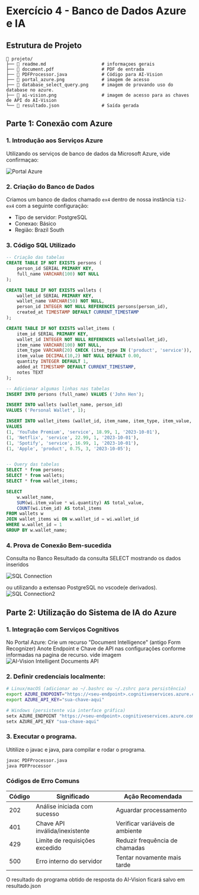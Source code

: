 # Exercício 4 - Banco de Dados Azure e IA
## Estrutura de Projeto
```
📂 projeto/
├── 📄 readme.md                     # informaçoes gerais
├── 📄 document.pdf                  # PDF de entrada
├── 📄 PDFProcessor.java             # Código para AI-Vision
├── 📄 portal_azure.png              # imagem de acesso
├── 📄 database_select_query.png     # imagem de provando uso do database no azure.
├── 📄 ai-vision.png                 # imagem de acesso para as chaves de API do AI-Vision
└── 📄 resultado.json                # Saída gerada
```

## Parte 1: Conexão com Azure

### 1. Introdução aos Serviços Azure
Utilizando os serviços de banco de dados da Microsoft Azure, vide confirmaçao:

![Portal Azure](portal_azure.png)  

### 2. Criação do Banco de Dados
Criamos um banco de dados chamado `ex4` dentro de nossa instância `ti2-ex4` com a seguinte configuração:
- Tipo de servidor: PostgreSQL
- Conexao: Básico
- Região: Brazil South

### 3. Código SQL Utilizado
```sql
-- Criação das tabelas
CREATE TABLE IF NOT EXISTS persons (
    person_id SERIAL PRIMARY KEY,
    full_name VARCHAR(100) NOT NULL
);

CREATE TABLE IF NOT EXISTS wallets (
    wallet_id SERIAL PRIMARY KEY,
    wallet_name VARCHAR(50) NOT NULL,
    person_id INTEGER NOT NULL REFERENCES persons(person_id),
    created_at TIMESTAMP DEFAULT CURRENT_TIMESTAMP
);

CREATE TABLE IF NOT EXISTS wallet_items (
    item_id SERIAL PRIMARY KEY,
    wallet_id INTEGER NOT NULL REFERENCES wallets(wallet_id),
    item_name VARCHAR(100) NOT NULL,
    item_type VARCHAR(20) CHECK (item_type IN ('product', 'service')),
    item_value DECIMAL(10,2) NOT NULL DEFAULT 0.00,
    quantity INTEGER DEFAULT 1,
    added_at TIMESTAMP DEFAULT CURRENT_TIMESTAMP,
    notes TEXT
);

-- Adicionar algumas linhas nas tabelas
INSERT INTO persons (full_name) VALUES ('John Hen');

INSERT INTO wallets (wallet_name, person_id)
VALUES ('Personal Wallet', 1);

INSERT INTO wallet_items (wallet_id, item_name, item_type, item_value, quantity, added_at)
VALUES
(1, 'YouTube Premium', 'service', 18.99, 1, '2023-10-01'),
(1, 'Netflix', 'service', 22.99, 1, '2023-10-01'),
(1, 'Spotify', 'service', 16.99, 1, '2023-10-01'),
(1, 'Apple', 'product', 0.75, 3, '2023-10-05');


-- Query das tabelas
SELECT * from persons;
SELECT * from wallets;
SELECT * from wallet_items;

SELECT 
    w.wallet_name,
    SUM(wi.item_value * wi.quantity) AS total_value,
    COUNT(wi.item_id) AS total_items
FROM wallets w
JOIN wallet_items wi ON w.wallet_id = wi.wallet_id
WHERE w.wallet_id = 1
GROUP BY w.wallet_name;
```

### 4. Prova de Conexão Bem-sucedida

Consulta no Banco
Resultado da consulta SELECT mostrando os dados inseridos

![SQL Connection](terminal_select_query.png)

ou utilizando a extensao PostgreSQL no vscode(e derivados).
![SQL Connection2](database_select_query.png)  



## Parte 2: Utilização do Sistema de IA do Azure

### 1. Integração com Serviços Cognitivos
No Portal Azure:
Crie um recurso "Document Intelligence" (antigo Form Recognizer)
Anote Endpoint e Chave de API nas configurações conforme informadas na pagina de recurso. vide imagem
![AI-Vision Intelligent Documents API](ai-vision.png)  

  
### 2. Definir credenciais localmente:
```bash
# Linux/macOS (adicionar ao ~/.bashrc ou ~/.zshrc para persistência)
export AZURE_ENDPOINT="https://<seu-endpoint>.cognitiveservices.azure.com/"
export AZURE_API_KEY="sua-chave-aqui"

# Windows (persistente via interface gráfica)
setx AZURE_ENDPOINT "https://<seu-endpoint>.cognitiveservices.azure.com/"
setx AZURE_API_KEY "sua-chave-aqui"
```

### 3. Executar o programa.

Utitilize o javac e java, para compilar e rodar o programa.
```sh
javac PDFProcessor.java
java PDFProcessor
```

### Códigos de Erro Comuns
| Código | Significado                           | Ação Recomendada                  |
|--------|---------------------------------------|-----------------------------------|
| 202    | Análise iniciada com sucesso          | Aguardar processamento            |
| 401    | Chave API inválida/inexistente        | Verificar variáveis de ambiente   |
| 429    | Limite de requisições excedido        | Reduzir frequência de chamadas    |
| 500    | Erro interno do servidor              | Tentar novamente mais tarde       |

O resultado do programa obtido de resposta do AI-Vision ficará salvo em resultado.json
